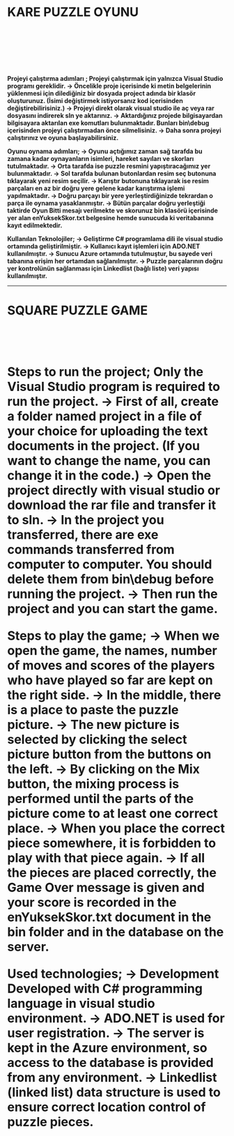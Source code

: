 <h1>KARE PUZZLE OYUNU <h1>
<br>
<br>
<h4>
Projeyi çalıştırma adımları ;
Projeyi çalıştırmak için yalnızca Visual Studio programı gereklidir.
-> Öncelikle proje içerisinde ki metin belgelerinin yüklenmesi için dilediğiniz bir dosyada project adında bir klasör oluşturunuz. (İsimi değiştirmek istiyorsanız kod içerisinden değiştirebilirisiniz.)
-> Projeyi direkt olarak visual studio ile aç veya rar dosyasını indirerek sln ye aktarınız.
-> Aktardığınız projede bilgisayardan bilgisayara aktarılan exe komutları bulunmaktadır. Bunları bin\debug içerisinden projeyi çalıştırmadan önce silmelisiniz.
-> Daha sonra projeyi çalıştırınız ve oyuna başlayabilirsiniz.

Oyunu oynama adımları;
-> Oyunu açtığımız zaman sağ tarafda bu zamana kadar oynayanların isimleri, hareket sayıları ve skorları tutulmaktadır.
-> Orta tarafda ise puzzle resmini yapıştıracağımız yer bulunmaktadır.
-> Sol tarafda bulunan butonlardan resim seç butonuna tıklayarak yeni resim seçilir.
-> Karıştır butonuna tıklayarak ise resim parçaları en az bir doğru yere gelene kadar karıştırma işlemi yapılmaktadır.
-> Doğru parçayı bir yere yerleştirdiğinizde tekrardan o parça ile oynama yasaklanmıştır.
-> Bütün parçalar doğru yerleştiği taktirde Oyun Bitti mesajı verilmekte ve skorunuz bin klasörü içerisinde yer alan enYuksekSkor.txt belgesine hemde sunucuda ki veritabanına kayıt edilmektedir.

Kullanılan Teknolojiler;
-> Geliştirme C# programlama dili ile visual studio ortamında geliştirilmiştir.
-> Kullanıcı kayıt işlemleri için ADO.NET kullanılmıştır.
-> Sunucu Azure ortamında tutulmuştur, bu sayede veri tabanına erişim her ortamdan sağlanılmıştır.
-> Puzzle parçalarının doğru yer kontrolünün sağlanması için Linkedlist (bağlı liste) veri yapısı kullanılmıştır.

<hr>

<h1>SQUARE PUZZLE GAME <h1>
<br>
<br>
Steps to run the project;
Only the Visual Studio program is required to run the project.
-> First of all, create a folder named project in a file of your choice for uploading the text documents in the project. (If you want to change the name, you can change it in the code.)
-> Open the project directly with visual studio or download the rar file and transfer it to sln.
-> In the project you transferred, there are exe commands transferred from computer to computer. You should delete them from bin\debug before running the project.
-> Then run the project and you can start the game.

Steps to play the game;
-> When we open the game, the names, number of moves and scores of the players who have played so far are kept on the right side.
-> In the middle, there is a place to paste the puzzle picture.
-> The new picture is selected by clicking the select picture button from the buttons on the left.
-> By clicking on the Mix button, the mixing process is performed until the parts of the picture come to at least one correct place.
-> When you place the correct piece somewhere, it is forbidden to play with that piece again.
-> If all the pieces are placed correctly, the Game Over message is given and your score is recorded in the enYuksekSkor.txt document in the bin folder and in the database on the server.

Used technologies;
-> Development Developed with C# programming language in visual studio environment.
-> ADO.NET is used for user registration.
-> The server is kept in the Azure environment, so access to the database is provided from any environment.
-> Linkedlist (linked list) data structure is used to ensure correct location control of puzzle pieces.
</h4>
